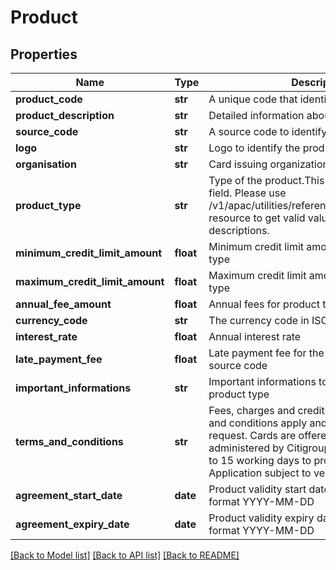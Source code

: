 # Product

## Properties
Name | Type | Description | Notes
------------ | ------------- | ------------- | -------------
**product_code** | **str** | A unique code that identifies the product. | 
**product_description** | **str** | Detailed information about offered product | 
**source_code** | **str** | A source code to identify the product. | 
**logo** | **str** | Logo to identify the product. | [optional] 
**organisation** | **str** | Card issuing organization name | [optional] 
**product_type** | **str** | Type of the product.This is a reference data field. Please use /v1/apac/utilities/referenceData/{productType} resource to get valid values of this field with descriptions. | 
**minimum_credit_limit_amount** | **float** | Minimum credit limit amount for the product type | 
**maximum_credit_limit_amount** | **float** | Maximum credit limit amount for the product type | 
**annual_fee_amount** | **float** | Annual fees for product type and source code | [optional] 
**currency_code** | **str** | The currency code in ISO 4217 format | 
**interest_rate** | **float** | Annual interest rate | 
**late_payment_fee** | **float** | Late payment fee for the product type and source code | 
**important_informations** | **str** | Important informations to know about the product type | 
**terms_and_conditions** | **str** | Fees, charges and credit criteria apply. Terms and conditions apply and are available upon request. Cards are offered, issued and administered by Citigroup Pty Limited.Allow up to 15 working days to process your Application subject to verification. | 
**agreement_start_date** | **date** | Product validity start date in ISO 8601 date format YYYY-MM-DD | 
**agreement_expiry_date** | **date** | Product validity expiry date in ISO 8601 date format YYYY-MM-DD | 

[[Back to Model list]](../README.md#documentation-for-models) [[Back to API list]](../README.md#documentation-for-api-endpoints) [[Back to README]](../README.md)

